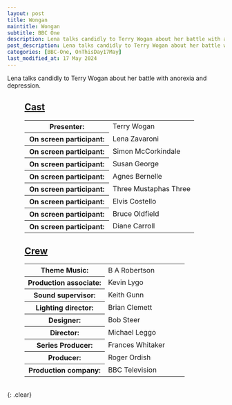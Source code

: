 ```yaml
---
layout: post
title: Wongan
maintitle: Wongan
subtitle: BBC One
description: Lena talks candidly to Terry Wogan about her battle with anorexia and depression.
post_description: Lena talks candidly to Terry Wogan about her battle with anorexia and depression.
categories: [BBC-One, OnThisDay17May]
last_modified_at: 17 May 2024
---
```


Lena talks candidly to Terry Wogan about her battle with anorexia and depression.

<figure class="fig3">
<figcaption>
<h2 id="infobox1"><a href="#infobox1">Cast</a></h2>
</figcaption>
<table>
<tr><th style="width:50%;">Presenter:</th><td style="width:50%;">Terry Wogan</td></tr>
<tr><th>On screen participant:</th><td>Lena Zavaroni</td></tr>
<tr><th>On screen participant:</th><td>Simon McCorkindale</td></tr>
<tr><th>On screen participant:</th><td>Susan George</td></tr>
<tr><th>On screen participant:</th><td>Agnes Bernelle</td></tr>
<tr><th>On screen participant:</th><td>Three Mustaphas Three</td></tr>
<tr><th>On screen participant:</th><td>Elvis Costello</td></tr>
<tr><th>On screen participant:</th><td>Bruce Oldfield</td></tr>
<tr><th>On screen participant:</th><td>Diane Carroll</td></tr>
</table>
</figure>

<figure class="fig3s">
<figcaption>
<h2 id="infobox2"><a href="#infobox2">Crew</a></h2>
</figcaption>
<table>
<tr><th style="width:50%;">Theme Music:</th><td style="width:50%;">B A Robertson</td></tr>
<tr><th>Production associate:</th><td>Kevin Lygo</td></tr>
<tr><th>Sound supervisor:</th><td>Keith Gunn</td></tr>
<tr><th>Lighting director:</th><td>Brian Clemett</td></tr>
<tr><th>Designer:</th><td>Bob Steer</td></tr>
<tr><th>Director:</th><td>Michael Leggo</td></tr>
<tr><th>Series Producer:</th><td>Frances Whitaker</td></tr>
<tr><th>Producer:</th><td>Roger Ordish</td></tr>
<tr><th>Production company:</th><td>BBC Television</td></tr>
</table>
</figure>

<br />{: .clear}

